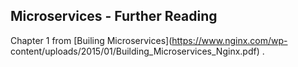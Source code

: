 ## Microservices - Further Reading
Chapter 1 from [Builing Microservices](https://www.nginx.com/wp-
content/uploads/2015/01/Building_Microservices_Nginx.pdf) .